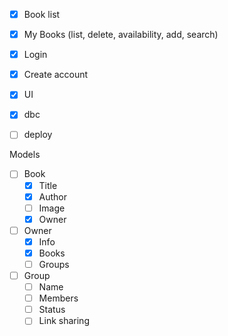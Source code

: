 - [x] Book list
- [x] My Books (list, delete, availability, add, search)

- [x] Login
- [x] Create account

- [x] UI
- [x] dbc
- [ ] deploy

Models
- [ ] Book
    - [x] Title
    - [x] Author
    - [ ] Image
    - [x] Owner
- [ ] Owner
  - [x] Info
  - [x] Books
  - [ ] Groups
- [ ] Group
  - [ ] Name
  - [ ] Members
  - [ ] Status
  - [ ] Link sharing